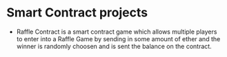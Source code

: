 # Smart Contract projects

* Raffle Contract is a smart contract game which allows multiple players to enter into a Raffle Game by sending in some amount of ether and the winner is randomly choosen and is sent the balance on the contract.
